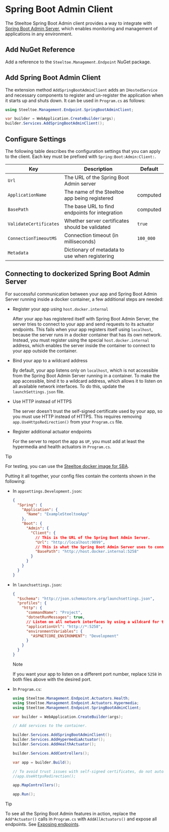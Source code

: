 # Spring Boot Admin Client

The Steeltoe Spring Boot Admin client provides a way to integrate with [Spring Boot Admin Server](https://github.com/codecentric/spring-boot-admin), which enables monitoring and management of applications in any environment.

## Add NuGet Reference

Add a reference to the `Steeltoe.Management.Endpoint` NuGet package.

## Add Spring Boot Admin Client

The extension method `AddSpringBootAdminClient` adds an `IHostedService` and necessary components to register and un-register the application when it starts up and shuts down. It can be used in `Program.cs` as follows:

```csharp
using Steeltoe.Management.Endpoint.SpringBootAdminClient;

var builder = WebApplication.CreateBuilder(args);
builder.Services.AddSpringBootAdminClient();
```

## Configure Settings

The following table describes the configuration settings that you can apply to the client.
Each key must be prefixed with `Spring:Boot:Admin:Client:`.

| Key   | Description | Default |
| ----- | ----------- | ------- |
| `Url` | The URL of the Spring Boot Admin server | |
| `ApplicationName` | The name of the Steeltoe app being registered | computed |
| `BasePath` | The base URL to find endpoints for integration | computed |
| `ValidateCertificates` | Whether server certificates should be validated | `true` |
| `ConnectionTimeoutMS` | Connection timeout (in milliseconds) | `100_000` |
| `Metadata` | Dictionary of metadata to use when registering | |

## Connecting to dockerized Spring Boot Admin Server

For successful communication between your app and Spring Boot Admin Server running inside a docker container,
a few additional steps are needed:

- Register your app using `host.docker.internal`

  After your app has registered itself with Spring Boot Admin Server, the server tries to connect to your app
  and send requests to its actuator endpoints. This fails when your app registers itself using `localhost`,
  because the server runs in a docker container that has its own network.
  Instead, you must register using the special `host.docker.internal` address, which enables the server inside the container
  to connect to your app outside the container.

- Bind your app to a wildcard address

  By default, your app listens only on `localhost`, which is not accessible from the Spring Boot Admin Server running in a container.
  To make the app accessible, bind it to a wildcard address, which allows it to listen on all available network interfaces.
  To do this, update the `launchSettings.json` file.

- Use HTTP instead of HTTPS

  The server doesn't trust the self-signed certificate used by your app, so you must use HTTP instead of HTTPS.
  This requires removing `app.UseHttpsRedirection()` from your `Program.cs` file.

- Register additional actuator endpoints

  For the server to report the app as `UP`, you must add at least the hypermedia and health actuators in `Program.cs`.

> [!TIP]
> For testing, you can use the [Steeltoe docker image for SBA](https://github.com/SteeltoeOSS/Samples/blob/main/CommonTasks.md#spring-boot-admin).

Putting it all together, your config files contain the contents shown in the following:

- In `appsettings.Development.json`:

    ```json
    {
      "Spring": {
        "Application": {
          "Name": "ExampleSteeltoeApp"
        },
        "Boot": {
          "Admin": {
            "Client": {
              // This is the URL of the Spring Boot Admin Server.
              "Url": "http://localhost:9099",
              // This is what the Spring Boot Admin Server uses to connect to your app.
              "BasePath": "http://host.docker.internal:5258"
            }
          }
        }
      }
    }
    ```

- In `launchsettings.json`:

    ```json
    {
      "$schema": "http://json.schemastore.org/launchsettings.json",
      "profiles": {
        "http": {
          "commandName": "Project",
          "dotnetRunMessages": true,
          // Listen on all network interfaces by using a wildcard for the hostname.
          "applicationUrl": "http://*:5258",
          "environmentVariables": {
            "ASPNETCORE_ENVIRONMENT": "Development"
          }
        }
      }
    }
    ```

    > [!NOTE]
    > If you want your app to listen on a different port number, replace `5258` in both files above with the desired port.

- In `Program.cs`:

    ```csharp
    using Steeltoe.Management.Endpoint.Actuators.Health;
    using Steeltoe.Management.Endpoint.Actuators.Hypermedia;
    using Steeltoe.Management.Endpoint.SpringBootAdminClient;

    var builder = WebApplication.CreateBuilder(args);

    // Add services to the container.

    builder.Services.AddSpringBootAdminClient();
    builder.Services.AddHypermediaActuator();
    builder.Services.AddHealthActuator();

    builder.Services.AddControllers();

    var app = builder.Build();

    // To avoid trust issues with self-signed certificates, do not automatically redirect to https.
    //app.UseHttpsRedirection();

    app.MapControllers();

    app.Run();
    ```

> [!TIP]
> To see all the Spring Boot Admin features in action, replace the `Add*Actuator()` calls in `Program.cs` with `AddAllActuators()` and expose all endpoints. See [Exposing endpoints](./using-endpoints.md#exposing-endpoints).
